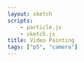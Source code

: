 ```yaml
---
layout: sketch
scripts: 
    - particle.js
    - sketch.js    
title: Video Painting
tags: ["p5", "camera"]    
---
```


